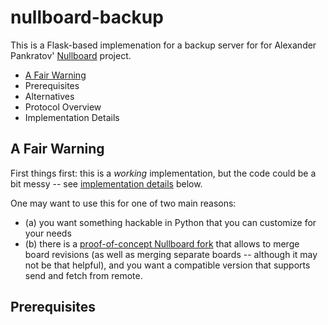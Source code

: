 # nullboard-backup

This is a Flask-based implemenation for a backup server for for Alexander Pankratov' [Nullboard][apankrat-nb] project.

<!-- FILLME: add a TOC here -->

  * [A Fair Warning](#a-fair-warning)
  * Prerequisites
  * Alternatives
  * Protocol Overview
  * Implementation Details

## A Fair Warning

First things first: this is a _working_ implementation, but the code could be a bit messy -- see [implementation details](#implementation-details) below.

One may want to use this for one of two main reasons:
  * (a) you want something hackable in Python that you can customize for your needs
  * (b) there is a [proof-of-concept Nullboard fork][nullboard-poc-dev] that allows to merge board revisions (as well as merging separate boards -- although it may not be that helpful), and you want a compatible version that supports send and fetch from remote.

## Prerequisites


<!------------------------------------------------------------>

[apankrat-nb]: https://github.com/apankrat/nullboard
[apankrat-nb-issue-54]: https://github.com/apankrat/nullboard/issues/54
[apankrat-nb-issue-57]: https://github.com/apankrat/nullboard/issues/57#issuecomment-1125926959
[ofryl-nodejs-bk]: https://github.com/OfryL/nullboard-nodejs-agent
[apankrat-nb-4jag]: https://github.com/apankrat/nullboard/issues/54#issuecomment-1139188206
[nb-poc-commit-f790731c96]: https://github.com/gf-mse/nullboard/commit/f790731c96d77b2183d2a3973ecd8b1ca866c321
[nullboard-poc-dev]: https://github.com/gf-mse/nullboard/tree/dev/
